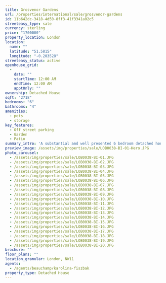 ```yaml
---
title: Grosvenor Gardens
url: /properties/international/sale/grosvenor-gardens
id: 11b642dc-3418-4d50-8ff3-41f3341a02c5
streeteasy_type: sale
currency: sterling
price: "1700000"
property_location: London
location:
  name: ""
  latitude: "51.5815"
  longitude: "-0.203528"
streeteasy_status: active
openhouse_grid:
  - 
    date: ""
    startTime: 12:00 AM
    endTime: 12:00 AM
    apptOnly: ""
ownership: Detached House
sqft: "2718"
bedrooms: "6"
bathrooms: "4"
amenities:
  - pets
  - storage
key_features:
  - Off street parking
  - Garden
  - Patio
summary_intro: 'A substantial and well presented 6 bedroom detached house comprising over 2700 square feet of fantastic accommodation over three floors. This superb house provides off street parking for three cars and a lovely rear garden. The accommodation - Entrance hall, dining room, sitting room, kitchen/breakfast room, study, guest cloakroom, master bedroom with ensuite bathroom, 1 further bedroom with ensuite bathroom, 4 further bedrooms and 2 guest bathrooms. Amenities - A utility room, patio, garden and parking. NB - ***OFFERS IN EXCESS OF £1,700,000***'
preview_image: /assets/img/properties/sale/LOB0038-BI-01-Hero.JPG
photo_carousel:
  - /assets/img/properties/sale/LOB0038-BI-01.JPG
  - /assets/img/properties/sale/LOB0038-BI-02.JPG
  - /assets/img/properties/sale/LOB0038-BI-03.JPG
  - /assets/img/properties/sale/LOB0038-BI-04.JPG
  - /assets/img/properties/sale/LOB0038-BI-05.JPG
  - /assets/img/properties/sale/LOB0038-BI-06.JPG
  - /assets/img/properties/sale/LOB0038-BI-07.JPG
  - /assets/img/properties/sale/LOB0038-BI-08.JPG
  - /assets/img/properties/sale/LOB0038-BI-09.JPG
  - /assets/img/properties/sale/LOB0038-BI-10.JPG
  - /assets/img/properties/sale/LOB0038-BI-11.JPG
  - /assets/img/properties/sale/LOB0038-BI-12.JPG
  - /assets/img/properties/sale/LOB0038-BI-13.JPG
  - /assets/img/properties/sale/LOB0038-BI-14.JPG
  - /assets/img/properties/sale/LOB0038-BI-15.JPG
  - /assets/img/properties/sale/LOB0038-BI-16.JPG
  - /assets/img/properties/sale/LOB0038-BI-17.JPG
  - /assets/img/properties/sale/LOB0038-BI-18.JPG
  - /assets/img/properties/sale/LOB0038-BI-19.JPG
  - /assets/img/properties/sale/LOB0038-BI-20.JPG
brochure: ""
floor_plans: ""
location_granular: London, NW11
agents:
  - /agents/beauchamp/karolina-fiszbak
property_type: Detached House
---
```

